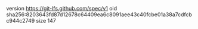version https://git-lfs.github.com/spec/v1
oid sha256:8203643fd87d12678c64409ea6c8091aee43c40fcbe01a38a7cdfcbc944c2749
size 147
